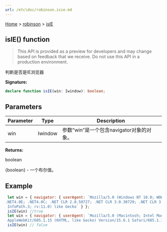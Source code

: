 ```yaml
---
url: /etc\doc/robinson.isie.md
---
```

[Home](./index.md) > [robinson](./robinson.md) > [isIE](./robinson.isie.md)

## isIE() function

> This API is provided as a preview for developers and may change based on feedback that we receive. Do not use this API in a production environment.

判断是否是IE浏览器

**Signature:**

```typescript
declare function isIE(win: Iwindow): boolean;
```

## Parameters

|  Parameter | Type | Description |
|  --- | --- | --- |
|  win | Iwindow | 参数“win”是一个包含navigator对象的对象。 |

**Returns:**

boolean

{boolean} - 一个布尔值。

## Example

```JavaScript
 let win = { navigator: { userAgent: `Mozilla/5.0 (Windows NT 10.0; WOW64; Trident/7.0;
.NET4.0E; .NET4.0C; .NET CLR 2.0.50727; .NET CLR 3.0.30729; .NET CLR 3.5.30729;
 InfoPath.3; rv:11.0) like Gecko` } };
 isIE(win) //true
 let win = { navigator: { userAgent: `Mozilla/5.0 (Macintosh; Intel Mac OS X 10_15_7)
 AppleWebKit/605.1.15 (KHTML, like Gecko) Version/15.6.1 Safari/605.1.15` } };
 isIE(win) // false
```
